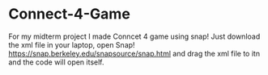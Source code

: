 # Connect-4-Game
For my midterm project I made Conncet 4 game using snap!
Just download the xml file in your laptop, open Snap! https://snap.berkeley.edu/snapsource/snap.html and drag the xml file to itn and the code will open itself.

